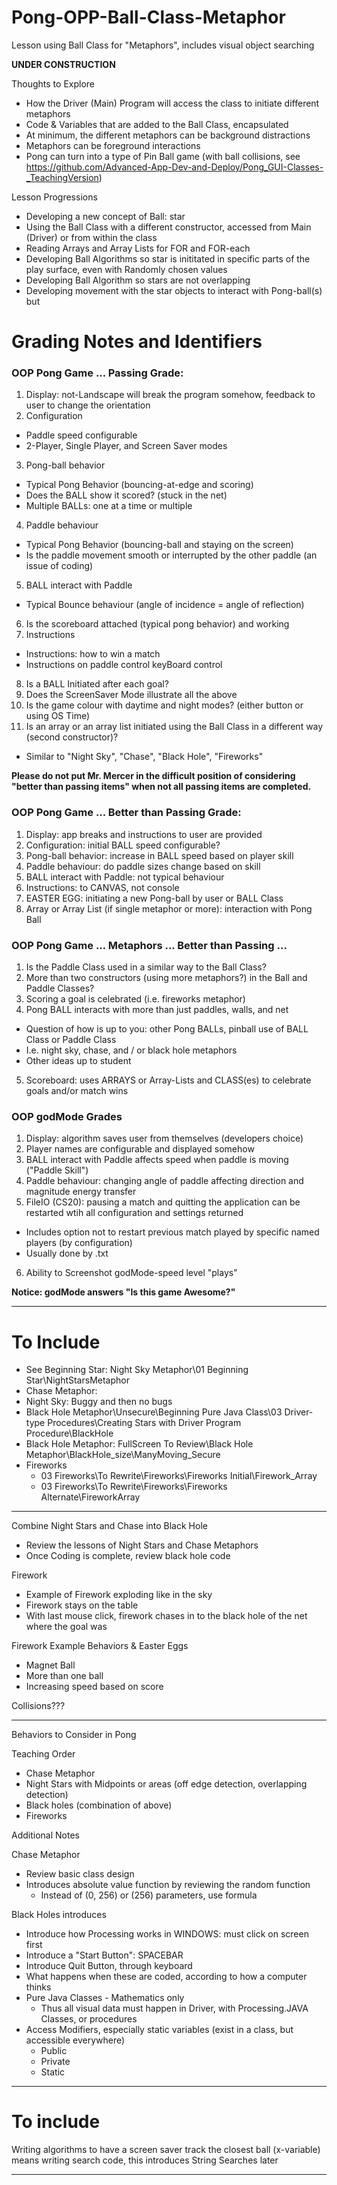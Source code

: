 # Pong-OPP-Ball-Class-Metaphor
Lesson using Ball Class for "Metaphors", includes visual object searching

**UNDER CONSTRUCTION**

Thoughts to Explore
- How the Driver (Main) Program will access the class to initiate different metaphors
- Code & Variables that are added to the Ball Class, encapsulated
- At minimum, the different metaphors can be background distractions
- Metaphors can be foreground interactions
- Pong can turn into a type of Pin Ball game (with ball collisions, see https://github.com/Advanced-App-Dev-and-Deploy/Pong_GUI-Classes-_TeachingVersion)

Lesson Progressions
- Developing a new concept of Ball: star
- Using the Ball Class with a different constructor, accessed from Main (Driver) or from within the class
- Reading Arrays and Array Lists for FOR and FOR-each
- Developing Ball Algorithms so star is inititated in specific parts of the play surface, even with Randomly chosen values
- Developing Ball Algorithm so stars are not overlapping
- Developing movement with the star objects to interact with Pong-ball(s) but

# Grading Notes and Identifiers

### OOP Pong Game ... Passing Grade:
1. Display: not-Landscape will break the program somehow, feedback to user to change the orientation
2. Configuration
  - Paddle speed configurable
  - 2-Player, Single Player, and Screen Saver modes
3. Pong-ball behavior
  - Typical Pong Behavior (bouncing-at-edge and scoring)
  - Does the BALL show it scored? (stuck in the net)
  - Multiple BALLs: one at a time or multiple
4. Paddle behaviour
  - Typical Pong Behavior (bouncing-ball and staying on the screen)
  - Is the paddle movement smooth or interrupted by the other paddle (an issue of coding)
5. BALL interact with Paddle
  - Typical Bounce behaviour (angle of incidence = angle of reflection)
6. Is the scoreboard attached (typical pong behavior) and working
7. Instructions
  - Instructions: how to win a match
  - Instructions on paddle control keyBoard control
8. Is a BALL Initiated after each goal?
9. Does the ScreenSaver Mode illustrate all the above
10. Is the game colour with daytime and night modes? (either button or using OS Time)
11. Is an array or an array list initiated using the Ball Class in a different way (second constructor)?
  - Similar to "Night Sky", "Chase", "Black Hole", "Fireworks"

**Please do not put Mr. Mercer in the difficult position of considering "better than passing items" when not all passing items are completed.**

### OOP Pong Game ... Better than Passing Grade:
1. Display: app breaks and instructions to user are provided
2. Configuration: initial BALL speed configurable?
3. Pong-ball behavior: increase in BALL speed based on player skill
4. Paddle behaviour: do paddle sizes change based on skill
5. BALL interact with Paddle: not typical behaviour
6. Instructions: to CANVAS, not console
7. EASTER EGG: initiating a new Pong-ball by user or BALL Class
8. Array or Array List (if single metaphor or more): interaction with Pong Ball

### OOP Pong Game ... Metaphors ... Better than Passing ...
1. Is the Paddle Class used in a similar way to the Ball Class?
2. More than two constructors (using more metaphors?) in the Ball and Paddle Classes?
3. Scoring a goal is celebrated (i.e. fireworks metaphor)
4. Pong BALL interacts with more than just paddles, walls, and net
  - Question of how is up to you: other Pong BALLs, pinball use of BALL Class or Paddle Class
  - I.e. night sky, chase, and / or black hole metaphors
  - Other ideas up to student
5. Scoreboard: uses ARRAYS or Array-Lists and CLASS(es) to celebrate goals and/or match wins

### OOP godMode Grades
1. Display: algorithm saves user from themselves (developers choice)
2. Player names are configurable and displayed somehow
3. BALL interact with Paddle affects speed when paddle is moving ("Paddle Skill")
4. Paddle behaviour: changing angle of paddle affecting direction and magnitude energy transfer
5. FileIO (CS20): pausing a match and quitting the application can be restarted wtih all configuration and settings returned
  - Includes option not to restart previous match played by specific named players (by configuration)
  - Usually done by .txt
6. Ability to Screenshot godMode-speed level "plays"

**Notice: godMode answers "Is this game Awesome?"**

---

# To Include
- See Beginning Star: Night Sky Metaphor\01 Beginning Star\NightStarsMetaphor
- Chase Metaphor:
- Night Sky: Buggy and then no bugs
- Black Hole Metaphor\Unsecure\Beginning Pure Java Class\03 Driver-type Procedures\Creating Stars with Driver Program Procedure\BlackHole
- Black Hole Metaphor: FullScreen To Review\Black Hole Metaphor\BlackHole_size\ManyMoving_Secure
- Fireworks
  - 03 Fireworks\To Rewrite\Fireworks\Fireworks Initial\Firework_Array
  - 03 Fireworks\To Rewrite\Fireworks\Fireworks Alternate\FireworkArray


---

Combine Night Stars and Chase into Black Hole
- Review the lessons of Night Stars and Chase Metaphors
- Once Coding is complete, review black hole code

Firework
- Example of Firework exploding like in the sky
- Firework stays on the table
- With last mouse click, firework chases in to the black hole of the net where the goal was

Firework Example Behaviors & Easter Eggs
- Magnet Ball
- More than one ball
- Increasing speed based on score

Collisions???

---


Behaviors to Consider in Pong

Teaching Order
- Chase Metaphor
- Night Stars with Midpoints or areas (off edge detection, overlapping detection)
- Black holes (combination of above)
- Fireworks

Additional Notes

Chase Metaphor
- Review basic class design
- Introduces absolute value function by reviewing the random function
  - Instead of (0, 256) or (256) parameters, use formula

Black Holes introduces
- Introduce how Processing works in WINDOWS: must click on screen first
- Introduce a "Start Button": SPACEBAR
- Introduce Quit Button, through keyboard
- What happens when these are coded, according to how a computer thinks
- Pure Java Classes - Mathematics only
  - Thus all visual data must happen in Driver, with Processing.JAVA Classes, or procedures
- Access Modifiers, especially static variables (exist in a class, but accessible everywhere)
  - Public
  - Private
  - Static

---

# To include

Writing algorithms to have a screen saver track the closest ball (x-variable) means writing search code, this introduces String Searches later

---

